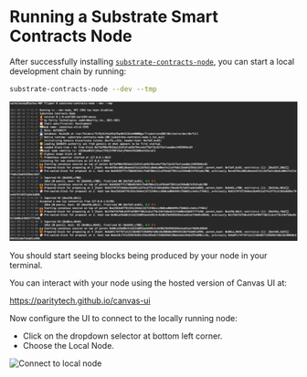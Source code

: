 Running a Substrate Smart Contracts Node
===

After successfully installing [`substrate-contracts-node`](https://github.com/paritytech/substrate-contracts-node),
you can start a local development chain by running:

```bash
substrate-contracts-node --dev --tmp
```

![Substrate Smart Contracts Node](assets/start-node.png)

You should start seeing blocks being produced by your node in your terminal.

You can interact with your node using the hosted version of Canvas UI at:

<a href="https://paritytech.github.io/canvas-ui">https://paritytech.github.io/canvas-ui</a>

Now configure the UI to connect to the locally running node:

- Click on the dropdown selector at bottom left corner.
- Choose the Local Node.

![Connect to local node](assets/canvas-connect-to-local.png)
